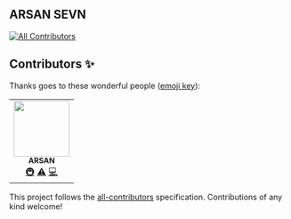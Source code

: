 ## ARSAN SEVN
<!-- ALL-CONTRIBUTORS-BADGE:START - Do not remove or modify this section -->
[![All Contributors](https://img.shields.io/badge/all_contributors-1-orange.svg?style=flat-square)](#contributors-)
<!-- ALL-CONTRIBUTORS-BADGE:END -->

## Contributors ✨

Thanks goes to these wonderful people ([emoji key](https://allcontributors.org/docs/en/emoji-key)):

<!-- ALL-CONTRIBUTORS-LIST:START - Do not remove or modify this section -->
<!-- prettier-ignore-start -->
<!-- markdownlint-disable -->
<table>
  <tr>
    <td align="center"><a href="https://arsan.dev"><img src="https://avatars3.githubusercontent.com/u/43356029?v=4" width="100px;" alt=""/><br /><sub><b>ARSAN</b></sub></a><br /><a href="#infra-arsandev" title="Infrastructure (Hosting, Build-Tools, etc)">🚇</a> <a href="https://github.com/arsandev/sevn/commits?author=arsandev" title="Tests">⚠️</a> <a href="https://github.com/arsandev/sevn/commits?author=arsandev" title="Code">💻</a></td>
  </tr>
</table>

<!-- markdownlint-enable -->
<!-- prettier-ignore-end -->
<!-- ALL-CONTRIBUTORS-LIST:END -->

This project follows the [all-contributors](https://github.com/all-contributors/all-contributors) specification. Contributions of any kind welcome!